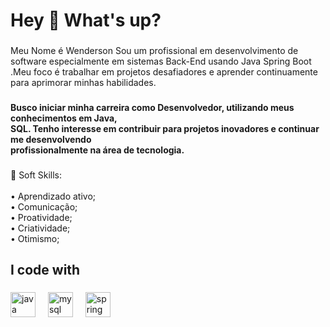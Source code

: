 <h1 align="left">Hey 👋 What's up?</h1>

###

<p align="left">Meu Nome é Wenderson Sou um profissional em desenvolvimento de software especialmente em sistemas Back-End usando Java Spring Boot .Meu foco é trabalhar em projetos desafiadores e aprender continuamente para aprimorar minhas habilidades.</p>

###

<h4 align="left">Busco iniciar minha carreira como Desenvolvedor, utilizando meus conhecimentos em Java, <br>SQL. Tenho interesse em contribuir para projetos inovadores e continuar me desenvolvendo <br>profissionalmente na área de tecnologia.</h4>

###

<p align="left">🧠 Soft Skills: <br><br>• Aprendizado ativo;<br>• Comunicação;<br>• Proatividade;<br>• Criatividade;<br>• Otimismo;</p>

###

<h2 align="left">I code with</h2>

###

<div align="left">
  <img src="https://cdn.jsdelivr.net/gh/devicons/devicon/icons/java/java-original.svg" height="40" alt="java logo"  />
  <img width="12" />
  <img src="https://cdn.jsdelivr.net/gh/devicons/devicon/icons/mysql/mysql-original.svg" height="40" alt="mysql logo"  />
  <img width="12" />
  <img src="https://cdn.jsdelivr.net/gh/devicons/devicon/icons/spring/spring-original.svg" height="40" alt="spring logo"  />
</div>

###
